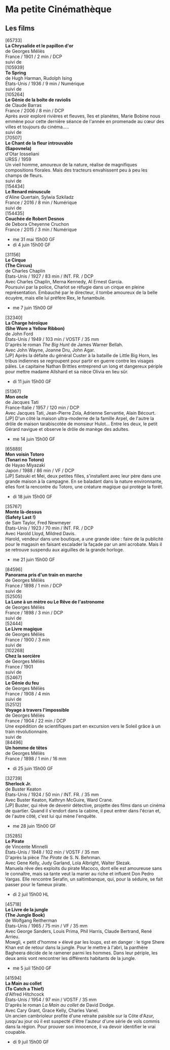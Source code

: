 # Ma petite Cinémathèque

## Les films

[65733]  
**La Chrysalide et le papillon d'or**  
de Georges Méliès  
France / 1901 / 2 min / DCP  
suivi de  
[105939]  
**To Spring**  
de Hugh Harman, Rudolph Ising  
États-Unis / 1936 / 9 min / Numérique  
suivi de  
[105264]  
**Le Génie de la boîte de raviolis**  
de Claude Barras  
France / 2006 / 8 min / DCP  
Après avoir exploré rivières et fleuves, îles et planètes, Marie Bobine nous emmène pour cette dernière séance de l'année en promenade au cœur des villes et toujours du cinéma.....  
suivi de  
[70507]  
**Le Chant de la fleur introuvable**  
**(Sapovnela)**  
d'Otar Iosseliani  
URSS / 1959  
Un vieil homme, amoureux de la nature, réalise de magnifiques compositions florales. Mais des tracteurs envahissent peu à peu les champs de fleurs.  
suivi de  
[154434]  
**Le Renard minuscule**  
d'Aline Quertain, Sylwia Szkiladz  
France / 2016 / 8 min / Numérique  
suivi de  
[154435]  
**Couchée de Robert Desnos**  
de Debora Cheyenne Cruchon  
France / 2015 / 3 min / Numérique

- me 31 mai 15h00 GF  
- di 4 juin 15h00 GF

[31156]  
**Le Cirque**  
**(The Circus)**  
de Charles Chaplin  
États-Unis / 1927 / 83 min / INT. FR. / DCP  
Avec Charles Chaplin, Merna Kennedy, Al Ernest Garcia.  
Poursuivi par la police, Charlot se réfugie dans un cirque en pleine représentation. Embauché par le directeur, il tombe amoureux de la belle écuyère, mais elle lui préfère Rex, le funambule.

- me 7 juin 15h00 GF

[32340]  
**La Charge héroïque**  
**(She Wore a Yellow Ribbon)**  
de John Ford  
États-Unis / 1949 / 103 min / VOSTF / 35 mm  
D'après le roman _The Big Hunt_ de James Warner Bellah.  
Avec John Wayne, Joanne Dru, John Agar.  
[JP] Après la défaite du général Custer à la bataille de Little Big Horn, les tribus indiennes se regroupent pour partir en guerre contre les visages pâles. Le capitaine Nathan Brittles entreprend un long et dangereux périple pour mettre madame Allshard et sa nièce Olivia en lieu sûr.

- di 11 juin 15h00 GF

[51367]  
**Mon oncle**  
de Jacques Tati  
France-Italie / 1957 / 120 min / DCP  
Avec Jacques Tati, Jean-Pierre Zola, Adrienne Servantie, Alain Bécourt.  
[JP] D'un côté la maison ultra-moderne de la famille Arpel, de l'autre la drôle de maison tarabiscotée de monsieur Hulot... Entre les deux, le petit Gérard navigue et observe le drôle de manège des adultes.

- me 14 juin 15h00 GF

[65889]  
**Mon voisin Totoro**  
**(Tonari no Totoro)**  
de Hayao Miyazaki  
Japon / 1988 / 86 min / VF / DCP  
[JP] Satsuki et Mei, deux petites filles, s'installent avec leur père dans une grande maison à la campagne. En se baladant dans la nature environnante, elles font la rencontre du Totoro, une créature magique qui protège la forêt.

- di 18 juin 15h00 GF

[35767]  
**Monte là-dessus**  
**(Safety Last !)**  
de Sam Taylor, Fred Newmeyer  
États-Unis / 1923 / 70 min / INT. FR. / DCP  
Avec Harold Lloyd, Mildred Davis.  
Harold, vendeur dans une boutique, a une grande idée : faire de la publicité pour le magasin en faisant escalader la façade par un ami acrobate. Mais il se retrouve suspendu aux aiguilles de la grande horloge.

- me 21 juin 15h00 GF

[84596]  
**Panorama pris d'un train en marche**  
de Georges Méliès  
France / 1898 / 1 min / DCP  
suivi de  
[52505]  
**La Lune à un mètre ou Le Rêve de l'astronome**  
de Georges Méliès  
France / 1898 / 3 min / DCP  
suivi de  
[52444]  
**Le Livre magique**  
de Georges Méliès  
France / 1900 / 3 min  
suivi de  
[102268]  
**Chez la sorcière**  
de Georges Méliès  
France / 1901  
suivi de  
[52467]  
**Le Génie du feu**  
de Georges Méliès  
France / 1908 / 4 min  
suivi de  
[52512]  
**Voyage à travers l'impossible**  
de Georges Méliès  
France / 1904 / 22 min / DCP  
Une expédition de scientifiques part en excursion vers le Soleil grâce à un train révolutionnaire.  
suivi de  
[84496]  
**Un homme de têtes**  
de Georges Méliès  
France / 1898 / 1 min / 16 mm

- di 25 juin 15h00 GF

[32739]  
**Sherlock Jr.**  
de Buster Keaton  
États-Unis / 1924 / 50 min / INT. FR. / 35 mm  
Avec Buster Keaton, Kathryn McGuire, Ward Crane.  
[JP] Buster, qui rêve de devenir détective, projette des films dans un cinéma de quartier. Quand il s'endort dans la cabine, il peut entrer dans l'écran et, de l'autre côté, c'est lui qui mène l'enquête.

- me 28 juin 15h00 GF

[35285]  
**Le Pirate**  
de Vincente Minnelli  
États-Unis / 1948 / 102 min / VOSTF / 35 mm  
D'après la pièce _The Pirate_ de S. N. Behrman.  
Avec Gene Kelly, Judy Garland, Lola Albright, Walter Slezak.  
Manuela rêve des exploits du pirate Macoco, dont elle est amoureuse sans le connaître, mais sa tante veut la marier au riche et influent Don Pedro Vargas. Elle rencontre Serafin, un saltimbanque, qui, pour la séduire, se fait passer pour le fameux pirate.

- di 2 juil 15h00 HL

[45718]  
**Le Livre de la jungle**  
**(The Jungle Book)**  
de Wolfgang Reitherman  
États-Unis / 1965 / 75 min / VF / 35 mm  
Avec George Sanders, Louis Prima, Phil Harris, Claude Bertrand, René Arrieu.  
Mowgli, « petit d'homme » élevé par les loups, est en danger : le tigre Shere Khan est de retour dans la jungle. Pour le mettre à l'abri, la panthère Bagheera décide de le ramener parmi les hommes. Dans leur périple, les deux amis vont rencontrer les différents habitants de la jungle.

- me 5 juil 15h00 GF

[41594]  
**La Main au collet**  
**(To Catch a Thief)**  
d'Alfred Hitchcock  
États-Unis / 1954 / 97 min / VOSTF / 35 mm  
D'après le roman _La Main au collet_ de David Dodge.  
Avec Cary Grant, Grace Kelly, Charles Vanel.  
Un ancien cambrioleur profite d'une retraite paisible sur la Côte d'Azur, jusqu'au jour où il est suspecté d'être l'auteur d'une série de vols commis dans la région. Pour prouver son innocence, il va devoir identifier le vrai coupable.

- di 9 juil 15h00 GF

